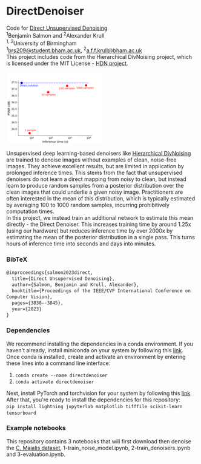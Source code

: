# DirectDenoiser
Code for [Direct Unsupervised Denoising](https://openaccess.thecvf.com/content/ICCV2023W/BIC/papers/Salmon_Direct_Unsupervised_Denoising_ICCVW_2023_paper.pdf)<br>
<sup>1</sup>Benjamin Salmon and <sup>2</sup>Alexander Krull<br>
<sup>1, 2</sup>University of Birmingham<br>
<sup>1</sup>brs209@student.bham.ac.uk, <sup>2</sup>a.f.f.krull@bham.ac.uk<br>
This project includes code from the Hierarchical DivNoising project, which is licensed under the MIT License - [HDN project](https://github.com/juglab/HDN).


<img src="https://github.com/krulllab/DirectDenoiser/blob/main/resources/inference_time.png" width=50% height=50%>

Unsupervised deep learning-based denoisers like [Hierarchical DivNoising](https://github.com/juglab/HDN) are trained to denoise images without examples of clean, noise-free images. They achieve excellent results, but are limited in application by prolonged inference times. This stems from the fact that unsupervised denoisers do not learn a direct mapping from noisy to clean, but instead learn to produce random samples from a posterior distribution over the clean images that could underlie a given noisy image. Practitioners are often interested in the mean of this distribution, which is typically estimated by averaging 100 to 1000 random samples, incurring prohibitively computation times.<br>
In this project, we instead train an additional network to estimate this mean directly - the Direct Denoiser. This increases training time by around 1.25x (using our hardware) but reduces inference time by over 2000x by estimating the mean of the posterior distribution in a single pass. This turns hours of inference time into seconds and days into minutes.

### BibTeX
```
@inproceedings{salmon2023direct,
  title={Direct Unsupervised Denoising},
  author={Salmon, Benjamin and Krull, Alexander},
  booktitle={Proceedings of the IEEE/CVF International Conference on Computer Vision},
  pages={3838--3845},
  year={2023}
}
```

### Dependencies
We recommend installing the dependencies in a conda environment. If you haven't already, install miniconda on your system by following this [link](https://docs.conda.io/projects/miniconda/en/latest/miniconda-install.html).<br>
Once conda is installed, create and activate an environment by entering these lines into a command line interface:<br>
1. `conda create --name directdenoiser`
2. `conda activate directdenoiser`


Next, install PyTorch and torchvision for your system by following this [link](https://pytorch.org/get-started/locally/).<br> 
After that, you're ready to install the dependencies for this repository:<br>
`pip install lightning jupyterlab matplotlib tifffile scikit-learn tensorboard`

### Example notebooks
This repository contains 3 notebooks that will first download then denoise the [C. Majalis dataset](https://ieeexplore.ieee.org/abstract/document/9098612), 1-train_noise_model.ipynb, 2-train_denoisers.ipynb and 3-evaluation.ipynb.
